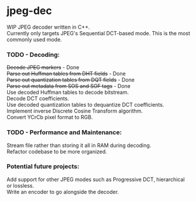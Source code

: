# jpeg-dec

WIP JPEG decoder written in C++.  
Currently only targets JPEG's Sequential DCT-based mode. This is the most commonly used mode.

### TODO - Decoding:  
~~Decode JPEG markers~~ - Done  
~~Parse out Huffman tables from DHT fields~~ - Done  
~~Parse out quantization tables from DQT fields~~ - Done  
~~Parse out metadata from SOS and SOF tags~~ - Done  
Use decoded Huffman tables to decode bitstream.  
Decode DCT coefficients.  
Use decoded quantization tables to dequantize DCT coefficients.  
Implement inverse Discrete Cosine Transform algorithm.  
Convert YCrCb pixel format to RGB.  

### TODO - Performance and Maintenance:  
Stream file rather than storing it all in RAM during decoding.  
Refactor codebase to be more organized.  

### Potential future projects:  
Add support for other JPEG modes such as Progressive DCT, hierarchical or lossless.  
Write an encoder to go alongside the decoder.  
